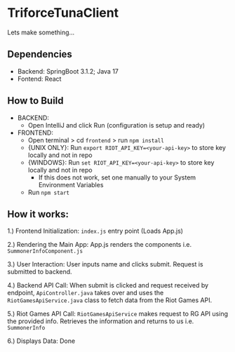 # TriforceTunaClient

Lets make something...




## Dependencies

- Backend: SpringBoot 3.1.2; Java 17
- Fontend: React


## How to Build

- BACKEND:
  - Open IntelliJ and click Run (configuration is setup and ready)
- FRONTEND: 
  - Open terminal > cd `frontend` > run `npm install`
  - {UNIX ONLY}: Run `export RIOT_API_KEY=<your-api-key>` to store key locally and not in repo
  - {WINDOWS}: Run `set RIOT_API_KEY=<your-api-key>` to store key locally and not in repo
    - If this does not work, set one manually to your System Environment Variables
  - Run `npm start`

## How it works:
1.) Frontend Initialization: `index.js` entry point (Loads App.js)

2.) Rendering the Main App: App.js renders the components i.e. `SummonerInfoComponent.js`

3.) User Interaction: User inputs name and clicks submit. Request is submitted to backend.

4.) Backend API Call: When submit is clicked and request received by endpoint, `ApiController.java` takes over and uses the `RiotGamesApiService.java` class to fetch data from the Riot Games API.

5.) Riot Games API Call: `RiotGamesApiService` makes request to RG API using the provided info. Retrieves the information and returns to us i.e. `SummonerInfo`

6.) Displays Data: Done